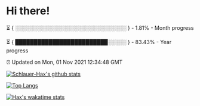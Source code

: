 # Hi there!

⏳ { ░░░░░░░░░░░░░░░░░░░░░░░░░░░░░░ } - 1.81% - Month progress

⏳ { █████████████████████████░░░░░ } - 83.43% - Year progress

⏰ Updated on Mon, 01 Nov 2021 12:34:48 GMT


[![Schlauer-Hax's github stats](https://github-readme-stats.vercel.app/api?username=Schlauer-Hax&show_icons=true&theme=dark&count_private=true)](https://github.com/Schlauer-Hax)


[![Top Langs](https://github-readme-stats.vercel.app/api/top-langs/?username=Schlauer-Hax&layout=compact&theme=dark)](https://github.com/Schlauer-Hax?tab=repositories)


[![Hax's wakatime stats](https://github-readme-stats.vercel.app/api/wakatime?username=Hax&theme=dark)](https://wakatime.com/@Hax)

